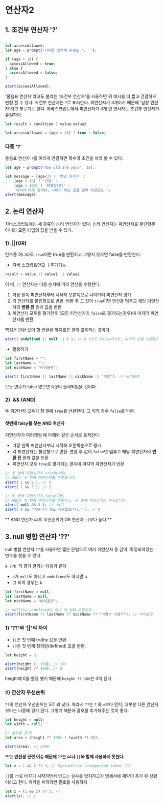 # 연산자2
## 1. 조건부 연산자 '?'
```javascript

let accessAllowed;
let age = prompt('나이를 입력해 주세요.', '');

if (age > 18) {
  accessAllowed = true;
} else {
  accessAllowed = false;
}

alert(accessAllowed);
```
'물음표 연산자'라고도 불리는 '조건부 연산자'를 사용하면 위 예시를 더 짧고 간결하게 변형 할 수 있다.
조건부 연산자는 `?`로 표시한다. 피연산자가 3개이기 때문에 '삼항 연산자'라고 부르기도 한다. 자바스크립트에서 피연산자가 3개 인 연사자는 조건부 연산자가 유일하다.


```javascript
let result = condition ? value:value2

let accessAllowed = (age > 18) ? true : false;
```

### 다중 '?'
물음표 연산자 `?`를 여러개 연결하면 복수의 조건을 처리 할 수 있다.

```javascript
let age = prompt('how old are you?', 18);

let message = (age<3) ? '안녕 아기야' :
	(age < 18) ? '안녕' :
	(age < 100) ? '환영합니다' :
	'나이가 아주 많거나, 나이가 아닌 값을 입력 하셨군요!';
alert(message);
```

## 2. 논리 연산자
자바스크립트에는 세 종류의 논리 연산자가 있다.
논리 연산자는 피연산자로 불린형뿐 아니라 모든 타입의 값을 받을 수 있다.

### 1). ||(OR)
인수중 하나라도 `true`이면 true를 반환하고 그렇지 않으면 false를 반환한다.

* 자바 스크립트만으 ㅣ추가기능
```javascript
result = value || value1 || value2
```
이 때, `||` 연산자는 다음 순서에 따라 연산을 수행한다.
1. 가장 왼쪽 피연산자부터 시작해 오른쪽으로 나아가며 피연산자 평가
2. 각 연산자를 불린형으로 변환. 변환 후 그 값이 `true`이면 연산을 멈추고 해당 피연산자의 **변환 전** 원래 값을 반환
3. 피연산자 모두들 평가한후 (모든 피연산자가 `false`로 평가되는경우)에 마지막 피연산자를 반환.

핵심은 반환 값이 형 변환을 하지않은 원래 값이라는 것이다.
```javascript
alert( undefined || null || 0 ); // 0 (모두 falsy이므로, 마지막 값을 반환함)
```

* 활용하기
```javascript
let firstName = "";
let lastName = "";
let nickName = "바이올렛";

alert( firstName || lastName || nickName || "익명"); // 바이올렛
```
모든 변수가 false 였으면 `익명`이 출력되었을 것이다.


### 2). && (AND)
두 피연산자 모두가 참 일때 `true`를 반환한다. 그 외의 경우 `false`를 반환.

#### 첫번째 falsy를 찾는 AND 여산자
피연산자가 여러개일 때 아래와 같은 순서로 동작한다.
* 가장 왼쪽 피연산자부터 시작해 오른쪽순으로 평가
* 각 피연산자는 불린형으로 변환. 변환 후 값이 `false`면 멈추고 해당 피연산자의 **변환 전** 원래 값을 반환
* 피연산자 모두 `true`로 평가되는 경우에 마지막 피연산자가 반환
```javascript
// 첫 번째 피연산자가 truthy이면,
// AND는 두 번째 피연산자를 반환합니다.
alert( 1 && 0 ); // 0
alert( 1 && 5 ); // 5

// 첫 번째 피연산자가 falsy이면,
// AND는 첫 번째 피연산자를 반환하고, 두 번째 피연산자는 무시합니다.
alert( null && 5 ); // null
alert( 0 && "아무거나 와도 상관없습니다." ); // 0
```

** AND 연산자 `&&`의 우선순위가 OR 연산자 `||`보다 높다.**

## 3. null 병합 연산자 '??'
null 병합 연산자 `??`를 사용하면 짧은 문법으로 여러 피연산자 중 값이 '확정되어있는' 변수를 찾을 수 있다.

`a ??b `의 평가 결과는 다음과 같다
* `a`가 `null`도 아니고 `undefined`도 아니면 `a`
* 그 외의 경우는 `b`

```javascript
let firstName = null;
let lastName = null;
let nickName = "바이올렛";

// null이나 undefined가 아닌 첫 번째 피연산자
alert(firstName ?? lastName ?? nickName ?? "익명의 사용자"); // 바이올렛
```

### 1) '??'와 '||'의 차이
* `||`은 첫 번째 truthy 값을 반환.
* `??`은 첫 번재 정의된(defined) 값을 반환.

```javascript
let height = 0;

alert(height || 100); // 100
alert(height ?? 100); // 0
```

height에 0을 할당 했기 때문에 `height ?? 100`은 0이 된다.

### 2) 연산자 우선순위
`??`의 연산자 우선순위는 5로 꽤 낮다.
따라서 `??`는 `?` 와 `=`보다 먼저, 대부분 다른 연산자보다는 나중에 평가 된다.
그렇기 때문에 괄호를 추가해주는 것이 좋다.

```javascript
let height = null;
let width = null;

// 괄호를 추가!
let area = (height ?? 100) * (width ?? 50);

alert(area); // 5000
```
또한 **안전성 관련 이슈 때문에 `??`는 `&&`나 `||`와 함께 사용하지 못한다.**
```javascript
let x = 1 && 2 ?? 3; // SyntaxError: Unexpected token '??'
```
`||`를 `??`로 바꾸기 시작하면서 만드는 실수를 방지하고자 명세서에 제약이 추가 된 상황이라고 한다. 제약을 피하려면 괄호를 사용하자
```javascript
let x = (1 && 2) ?? 3; // 
alert(x); // 2